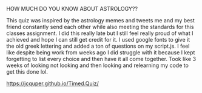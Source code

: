 HOW MUCH DO YOU KNOW ABOUT ASTROLOGY??

This quiz was inspired by the astrology memes and tweets me and my best friend constantly send each other while also meeting the standards for this classes assignment. I did this really late but I still feel really proud of what I achieved and hope I can still get credit for it. I used google fonts to give it the old greek lettering and added a ton of questions on my script.js. I feel like despite being work from weeks ago I did struggle with it because I kept forgetting to list every choice and then have it all come together. Took like 3 weeks of looking not looking and then looking and relearning my code to get this done lol.

https://jcquper.github.io/Timed.Quiz/
